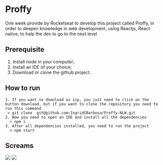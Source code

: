 # Proffy
 One week provide by Rocketseat to develop this project called Proffy, in order
 to deepen knowledge in web development, using Reactjs, React native, to help the dev to go to the next level

## Prerequisite
  1.  Install node in your computer;
  2.  Install an IDE of your choice;
  3.  Download or clone the github project.  

## How to run 
    1. If you want to download as zip, you just need to click on the button download, but if you want to clone the repository you need to run this command
     > git clone  git@github.com:IngridCBarbosa/Proffy-NLW.git
    2. Now you need to open an IDE and install all the dependencies
      > npm i
    3. After all dependencies installed, you need to run the project
      > npm start

## Screams

![](/src/assets/gif/proffy1.gif)
![](/src/assets/gif/proffy2.gif)